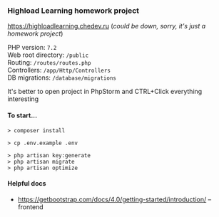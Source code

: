 ### Highload Learning homework project

https://highloadlearning.chedev.ru (_could be down, sorry, it's just a homework project_)

PHP version: `7.2`  
Web root directory: `/public`  
Routing: `/routes/routes.php`  
Controllers: `/app/Http/Controllers`  
DB migrations: `/database/migrations`

It's better to open project in PhpStorm and CTRL+Click everything interesting

#### To start...

```
> composer install

> cp .env.example .env

> php artisan key:generate
> php artisan migrate
> php artisan optimize 
```

#### Helpful docs

- https://getbootstrap.com/docs/4.0/getting-started/introduction/ – frontend
